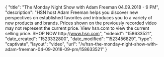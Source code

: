 {
    "title": "The Monday Night Show with Adam Freeman 04.09.2018 - 9 PM",
    "description": "HSN host Adam Freeman helps you discover new perspectives on established favorites and introduces you to a variety of new products and brands. Prices shown on the previously recorded video may not represent the current price.  View hsn.com to view the current selling price. SHOP NOW http:\/\/www.hsn.com",
    "videoid": "158633521",
    "date_created": "1523332800",
    "date_modified": "1523456829",
    "type": "captivate",
    "layout": "video",
    "url": "\/v\/hsn-the-monday-night-show-with-adam-freeman-04-09-2018-09-pm\/158633521"
}